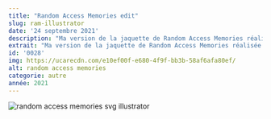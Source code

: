 ```yaml
---
title: "Random Access Memories edit"
slug: ram-illustrator
date: '24 septembre 2021'
description: "Ma version de la jaquette de Random Access Memories réalisée avec Illustrator durant mon cours de technique de production (je me suis toujours pas remis de leur rupture 💔)."
extrait: "Ma version de la jaquette de Random Access Memories réalisée avec Illustrator"
id: '0028'
img: https://ucarecdn.com/e10ef00f-e680-4f9f-bb3b-58af6afa80ef/
alt: random access memories
categorie: autre
année: 2021
---
```


![random access memories svg illustrator](https://ucarecdn.com/fe8ba6f3-0e16-4aae-853e-fdcefd9ba5d1/-/preview/800x800)

